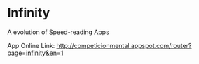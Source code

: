 # Infinity
A evolution of Speed-reading Apps

App Online Link: http://competicionmental.appspot.com/router?page=infinity&en=1 
